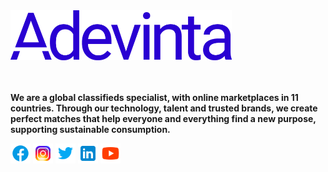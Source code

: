 <a href="https://www.adevinta.com/">
    <img target="_blank" src="assets/adevinta-blue.png" height="80px"/>
</a>

<br/>
<br/>
<br/>

**We are a global classifieds specialist, with online marketplaces in 11 countries. Through our technology, talent and trusted brands, we create perfect matches that help everyone and everything find a new purpose, supporting sustainable consumption.**

<a style="text-decoration: none" href="https://www.facebook.com/AdevintaLife" target="_blank">
  <img src="assets/icons8-facebook-48.png" height="32"/>
</a>
<a style="text-decoration: none" href="https://www.instagram.com/adevintalife/" target="_blank">
  <img src="assets/icons8-instagram-48.png" height="32"/>
</a>
<a style="text-decoration: none" href="https://twitter.com/Adevinta" target="_blank">
  <img src="assets/icons8-twitter-48.png" height="32"/>
</a>
<a style="text-decoration: none" href="https://www.linkedin.com/company/adevinta/" target="_blank">
  <img src="assets/icons8-linkedin-48.png" height="32"/>
</a>
<a style="text-decoration: none" href="https://www.youtube.com/channel/UC2bWkiSZ0oBxIwKDoPppe1w" target="_blank">
  <img src="assets/icons8-youtube-48.png" height="32"/>
</a>
          